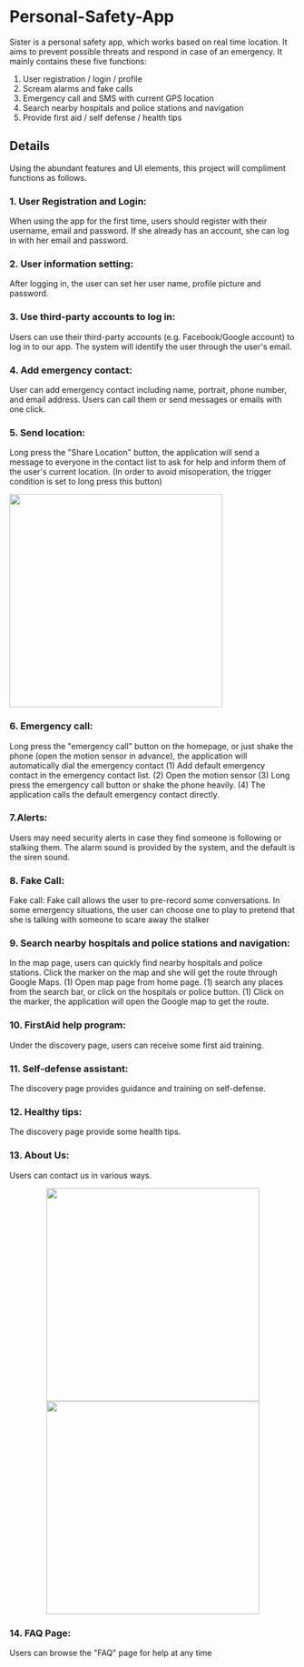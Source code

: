 # Personal-Safety-App
Sister is a personal safety app, which works based on real time location. It aims to prevent possible threats and respond in case of an emergency.
It mainly contains these five functions: 
1. User registration / login / profile
2. Scream alarms and fake calls                            
3. Emergency call and SMS with current GPS location        
4. Search nearby hospitals and police stations and navigation                                                                     
5. Provide first aid / self defense / health tips  

## Details
Using the abundant features and UI elements, this project will compliment functions as follows.
### 1. User Registration and Login: 
When using the app for the first time, users should register with their username, email and password. If she already has an account, she can log in with her email and password. 

### 2. User information setting: 
After logging in, the user can set her user name, profile picture and password.

### 3. Use third-party accounts to log in: 
Users can use their third-party accounts (e.g. Facebook/Google account) to log in to our app. The system will identify the user through the user's email.

### 4. Add emergency contact: 
User can add emergency contact including name, portrait, phone number, and email address. Users can call them or send messages or emails with one click.

### 5. Send location: 
Long press the "Share Location" button, the application will send a message to everyone in the contact list to ask for help and inform them of the user's current location. (In order to avoid misoperation, the trigger condition is set to long press this button)

<img src = "https://github.com/Qinwang1993/Personal-Safety-App/blob/main/ScreenShoot/share%20location.jpg" width = "375" />
                                                                                                                           
### 6. Emergency call: 
Long press the "emergency call" button on the homepage, or just shake the phone (open the motion sensor in advance), the application will automatically dial the emergency contact
(1) Add default emergency contact in the emergency contact list.
(2) Open the motion sensor
(3) Long press the emergency call button or shake the phone heavily.
(4) The application calls the default emergency contact directly.

### 7.Alerts: 
Users may need security alerts in case they find someone is following or stalking them. The alarm sound is provided by the system, and the default is the siren sound.

### 8. Fake Call: 
Fake call: Fake call allows the user to pre-record some conversations. In some emergency situations, the user can choose one to play to pretend that she is talking with someone to scare away the stalker

### 9. Search nearby hospitals and police stations and navigation: 
In the map page, users can quickly find nearby hospitals and police stations. Click the marker on the map and she will get the route through Google Maps.
(1) Open map page from home page. 
(1) search any places from the search bar, or click on the hospitals or police button.
(1) Click on the marker, the application will open the Google map to get the route.

### 10. FirstAid help program: 
Under the discovery page, users can receive some first aid training.

### 11. Self-defense assistant: 
The discovery page provides guidance and training on self-defense.

### 12. Healthy tips: 
The discovery page provide some health tips.

### 13. About Us: 
Users can contact us in various ways.
<div  align="center">    
  <img src = "https://github.com/Qinwang1993/Personal-Safety-App/blob/main/ScreenShoot/navigation%20drawer.jpg" width = "375" />
  <img src = "https://github.com/Qinwang1993/Personal-Safety-App/blob/main/ScreenShoot/about%20us.jpg" width = "375" />
</div>

### 14. FAQ Page: 
Users can browse the "FAQ" page for help at any time
